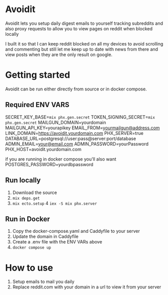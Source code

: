# Avoidit
Avoidit lets you setup daily digest emails to yourself tracking subreddits and also proxy requests to allow you to view pages on reddit when blocked locally

I built it so that I can keep reddit blocked on all my devices to avoid scrolling and commenting but still let me keep up to date with news from there and view posts when they are the only result on google.

# Getting started

Avoidit can be run either directly from source or in docker compose.

## Required ENV VARS

SECRET_KEY_BASE=```mix phx.gen.secret```
TOKEN_SIGNING_SECRET=```mix phx.gen.secret```
MAILGUN_DOMAIN=yourdomain
MAILGUN_API_KEY=yourapikey
EMAIL_FROM=yourmailgun@address.com
LINK_DOMAIN=https://avoidit.yourdomain.com
PHX_SERVER=true
DATABASE_URL=postgresql://user:pass@server:port/database
ADMIN_EMAIL=your@email.com
ADMIN_PASSWORD=yourPassword
PHX_HOST=avoidit.yourdomain.com

if you are running in docker compose you'll also want
POSTGRES_PASSWORD=yourdbpassword

## Run locally

1. Download the source
2. ```mix deps.get```
3. ```mix ecto.setup```
4 ```iex -S mix phx.server```

## Run in Docker
1. Copy the docker-compose.yaml and Caddyfile to your server
2. Update the domain in Caddyfile
3. Create a .env file with the ENV VARs above
4. ```docker compose up```

# How to use
1. Setup emails to mail you daily
2. Replace reddit.com with your domain in a url to view it from your server